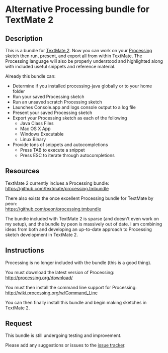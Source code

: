 # Alternative Processing bundle for TextMate 2

## Description

This is a bundle for [TextMate 2](https://github.com/textmate/textmate). Now you can work on your [Processing](http://processing.org/) sketch then run, present, and export all from within TextMate. The Processing language will also be properly understood and highlighted along with included useful snippets and reference material.

Already this bundle can:
* Determine if you installed processing-java globally or to your home folder
* Run your saved Processing sketch
* Run an unsaved scratch Processing sketch
* Launches Console.app and logs console output to a log file
* Present your saved Processing sketch
* Export your Processing sketch as each of the following
  * Java Class Files
  * Mac OS X App
  * Windows Executable
  * Linux Binary
* Provide tons of snippets and autocompletions
  * Press TAB to execute a snippet
  * Press ESC to iterate through autocompletions

## Resources

TextMate 2 currently inclues a Processing bundle:  
https://github.com/textmate/processing.tmbundle

There also exists the once excellent Processing bundle for TextMate by peon:  
https://github.com/peon/processing.tmbundle

The bundle included with TextMate 2 is sparse (and doesn't even work on my setup), and the bundle by peon is massively out of date. I am combining ideas from both and developing an up-to-date approach to Processing sketch development in TextMate 2.

## Instructions

Processing is no longer included with the bundle (this is a good thing).

You must download the latest version of Processing:  
http://processing.org/download/

You must then install the command line support for Processing:  
http://wiki.processing.org/w/Command_Line

You can then finally install this bundle and begin making sketches in TextMate 2.

## Request

This bundle is still undergoing testing and improvement.

Please add any suggestions or issues to the [issue tracker](https://github.com/TrevorSayre/Processing.tmbundle/issues).
